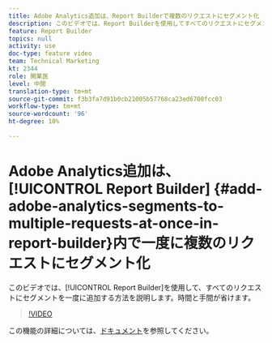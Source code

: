 ```yaml
---
title: Adobe Analytics追加は、Report Builderで複数のリクエストにセグメント化
description: このビデオでは、Report Builderを使用してすべてのリクエストにセグメントを一度に追加する方法を説明します。これにより、時間と手間を省くことができます。
feature: Report Builder
topics: null
activity: use
doc-type: feature video
team: Technical Marketing
kt: 2344
role: 開業医
level: 中間
translation-type: tm+mt
source-git-commit: f3b3fa7d91b0cb21005b57768ca23ed6700fcc03
workflow-type: tm+mt
source-wordcount: '96'
ht-degree: 10%

---
```



# Adobe Analytics追加は、[!UICONTROL Report Builder] {#add-adobe-analytics-segments-to-multiple-requests-at-once-in-report-builder}内で一度に複数のリクエストにセグメント化

このビデオでは、[!UICONTROL Report Builder]を使用して、すべてのリクエストにセグメントを一度に追加する方法を説明します。時間と手間が省けます。

>[!VIDEO](https://video.tv.adobe.com/v/25445/?quality=12)

この機能の詳細については、[ドキュメント](https://marketing.adobe.com/resources/help/ja_JP/arb/index.html)を参照してください。
